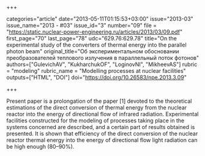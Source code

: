 +++

categories="article"
date="2013-05-11T01:15:53+03:00"
issue="2013-03"
issue_name="2013 - #03"
issue_id="3"
number="09"
file = "https://static.nuclear-power-engineering.ru/articles/2013/03/09.pdf"
first_page="70"
last_page="78"
udc="629.76:629.78"
title="On the experimental study of the converters of thermal energy into the parallel photon beam"
original_title="Об экспериментальном обосновании преобразователей теплового излучения в параллельный поток фотонов"
authors=["GulevichAV", "KukharchukOF", "LoginovNI", "MikheevAS"]
rubric = "modeling"
rubric_name = "Modelling processes at nuclear facilities"
outputs=["HTML", "DOI"]
doi="https://doi.org/10.26583/npe.2013.3.09"

+++

Present paper is a prolongation of the paper [1] devoted to the theoretical estimations of the direct conversion of thermal energy from the nuclear reactor into the energy of directional flow of infrared radiation. Experimental facilities constructed for the modeling of processes taking place in the systems concerned are described, and a certain part of results obtained is presented. It is shown that efficiency of the direct conversion of the nuclear reactor thermal energy into the energy of directional flow light radiation can be high enough (80–90%).